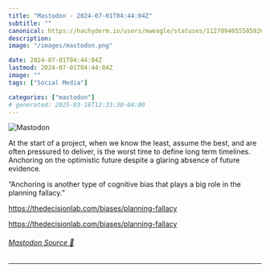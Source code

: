 ```yaml
---
title: "Mastodon - 2024-07-01T04:44:04Z"
subtitle: ""
canonical: https://hachyderm.io/users/mweagle/statuses/112709405558592642
description:
image: "/images/mastodon.png"

date: 2024-07-01T04:44:04Z
lastmod: 2024-07-01T04:44:04Z
image: ""
tags: ["Social Media"]

categories: ["mastodon"]
# generated: 2025-03-16T12:33:30-04:00
---
```

![Mastodon](/images/mastodon.png)

<p>At the start of a project, when we know the least, assume the best, and are often pressured to deliver, is the worst time to define long term timelines. Anchoring on the optimistic future despite a glaring absence of future evidence.</p><p>“Anchoring is another type of cognitive bias that plays a big role in the planning fallacy.”</p><p><a href="https://thedecisionlab.com/biases/planning-fallacy" target="_blank" rel="nofollow noopener noreferrer" translate="no"><span class="invisible">https://</span><span class="ellipsis">thedecisionlab.com/biases/plan</span><span class="invisible">ning-fallacy</span></a> </p><p><a href="https://thedecisionlab.com/biases/planning-fallacy" target="_blank" rel="nofollow noopener noreferrer" translate="no"><span class="invisible">https://</span><span class="ellipsis">thedecisionlab.com/biases/plan</span><span class="invisible">ning-fallacy</span></a></p>


###### [Mastodon Source 🐘](https://hachyderm.io/@mweagle/112709405558592642)

___
